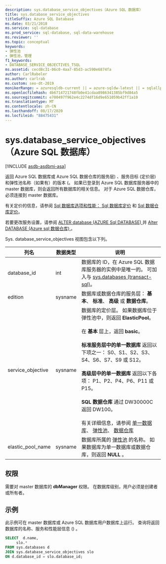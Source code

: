 ```yaml
---
description: sys.database_service_objectives（Azure SQL 数据库）
title: sys.database_service_objectives
titleSuffix: Azure SQL Database
ms.date: 03/21/2018
ms.service: sql-database
ms.prod_service: sql-database, sql-data-warehouse
ms.reviewer: ''
ms.topic: conceptual
keywords:
- 弹性池
- 弹性池，管理
f1_keywords:
- DATABASE_SERVICE_OBJECTIVES_TSQL
ms.assetid: cecd8c31-06c0-4aa7-85d3-ac590e6874fa
author: CarlRabeler
ms.author: carlrab
ms.custom: seo-dt-2019
monikerRange: = azuresqldb-current || = azure-sqldw-latest || = sqlallproducts-allversions
ms.openlocfilehash: 4b6714721748fb0e41cdaa8986341385bf9d84a5
ms.sourcegitcommit: e700497f962e4c2274df16d9e651059b42ff1a10
ms.translationtype: MT
ms.contentlocale: zh-CN
ms.lasthandoff: 08/17/2020
ms.locfileid: "88475431"
---
```

# <a name="sysdatabase_service_objectives-azure-sql-database"></a>sys.database_service_objectives（Azure SQL 数据库）
[!INCLUDE [asdb-asdbmi-asa](../../includes/applies-to-version/asdb-asdbmi-asa.md)]

返回 Azure SQL 数据库或 Azure SQL 数据仓库的服务层) 、服务目标 (定价层) 和弹性池名称（如果有）的版本 (。 如果已登录到 Azure SQL 数据库服务器中的 master 数据库，则会返回所有数据库的相关信息。 对于 Azure SQL 数据仓库，必须连接到 master 数据库。  
  
  
 有关定价的信息，请参阅 [Sql 数据库选项和性能： Sql 数据库定价](https://azure.microsoft.com/pricing/details/sql-database/) 和 [Sql 数据仓库定价](https://azure.microsoft.com/pricing/details/sql-data-warehouse/)。  
  
 若要更改服务设置，请参阅 [ALTER database (AZURE Sql DATABASE) ](../../t-sql/statements/alter-database-azure-sql-database.md) 并 [Alter DATABASE (Azure sql 数据仓库) ](https://docs.microsoft.com/sql/t-sql/statements/alter-database-transact-sql?view=azure-sqldw-latest)。  
  
 Sys. database_service_objectives 视图包含以下列。  
  
|列名|数据类型|说明|  
|-----------------|---------------|-----------------|  
|database_id|int|数据库的 ID，在 Azure SQL 数据库服务器的实例中是唯一的。 可加入与 [sys.databases &#40;transact-sql&#41;](../../relational-databases/system-catalog-views/sys-databases-transact-sql.md)。|  
|edition|sysname|数据库或数据仓库的服务层： **基本**、 **标准**、 **高级** 或 **数据仓库**。|  
|service_objective|sysname|数据库的定价层。 如果数据库位于弹性池中，则返回 **ElasticPool**。<br /><br /> 在 **基本** 层上，返回 **basic**。<br /><br /> **标准服务层中的单一数据库** 返回以下项之一： S0、S1、S2、S3、S4、S6、S7、S9 或 S12。<br /><br /> **高级层中的单一数据库** 返回以下各项： P1、P2、P4、P6、P11 或 P15。<br /><br /> **SQL 数据仓库** 通过 DW30000C 返回 DW100。<br /><br /> 有关详细信息，请参阅 [单一数据库](/azure/sql-database/sql-database-dtu-resource-limits-single-databases/)、 [弹性池](/azure/sql-database/sql-database-dtu-resource-limits-elastic-pools/)、 [数据仓库](/azure/sql-data-warehouse/what-is-a-data-warehouse-unit-dwu-cdwu/)|  
|elastic_pool_name|sysname|数据库所属的 [弹性池](https://azure.microsoft.com/documentation/articles/sql-database-elastic-pool/) 的名称。 如果数据库为单一数据库或数据仓库，则返回 **NULL** 。|  
  
## <a name="permissions"></a>权限  
 需要对 master 数据库的 **dbManager** 权限。  在数据库级别，用户必须是创建者或所有者。  
  
## <a name="examples"></a>示例  
 此示例可在 master 数据库或 Azure SQL 数据库用户数据库上运行。 查询将返回数据库的名称、服务和性能层信息 () 。  
  
```sql  
SELECT  d.name,   
     slo.*    
FROM sys.databases d   
JOIN sys.database_service_objectives slo    
ON d.database_id = slo.database_id;  
  
```  
  
  
